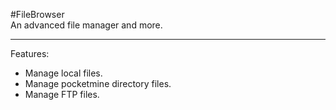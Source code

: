 #FileBrowser  
An advanced file manager and more.  

---

Features:  
- Manage local files.
- Manage pocketmine directory files.
- Manage FTP files.
